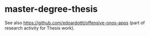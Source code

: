 # master-degree-thesis

See also https://github.com/edoardottt/offensive-onos-apps (part of research activity for Thesis work).
